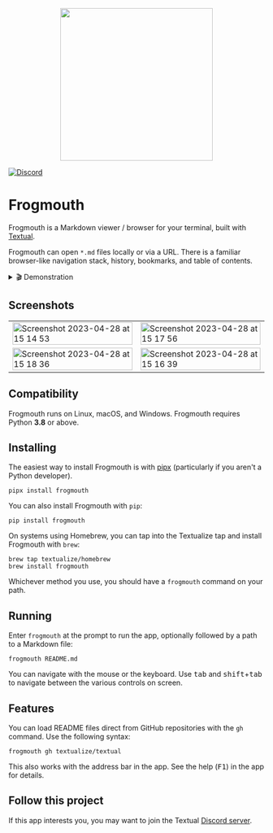 
<p align="center">
  <img src="https://user-images.githubusercontent.com/554369/234892488-856f9da7-7b82-4429-ac35-0d0545bf0d24.png"  width="300" align="center"/>
</p>

[![Discord](https://img.shields.io/discord/1026214085173461072)](https://discord.gg/Enf6Z3qhVr)



# Frogmouth


Frogmouth is a Markdown viewer / browser for your terminal, built with [Textual](https://github.com/Textualize/textual).

Frogmouth can open `*.md` files locally or via a URL.
There is a familiar browser-like navigation stack, history, bookmarks, and table of contents.

<details>  
  <summary> 🎬 Demonstration </summary>
  <hr>

A quick video tour of Frogmouth.




https://user-images.githubusercontent.com/554369/235305502-2699a70e-c9a6-495e-990e-67606d84bbfa.mp4

(thanks [Screen Studio](https://www.screen.studio/))


</details>

## Screenshots

<table>

<tr>
<td>
<img width="100%" align="left" alt="Screenshot 2023-04-28 at 15 14 53" src="https://user-images.githubusercontent.com/554369/235172015-555565a0-3df0-4e5d-b621-23e84fec82a3.png">
</td>

<td>
<img width="100%" align="right" alt="Screenshot 2023-04-28 at 15 17 56" src="https://user-images.githubusercontent.com/554369/235172990-54460daf-baf4-4e02-aa22-9cec58d15315.png">
</td>
</tr>

<tr>

<td>
<img width="100%" alt="Screenshot 2023-04-28 at 15 18 36" src="https://user-images.githubusercontent.com/554369/235173115-012e35fa-d737-4794-a696-0d5cb0b68490.png">
</td>

<td>
<img width="100%" alt="Screenshot 2023-04-28 at 15 16 39" src="https://user-images.githubusercontent.com/554369/235173418-58c23583-3fb3-4ff1-a723-10fa607cdd48.png">
</td>

</tr>

</table>


## Compatibility

Frogmouth runs on Linux, macOS, and Windows. Frogmouth requires Python **3.8** or above.


## Installing

The easiest way to install Frogmouth is with [pipx](https://pypa.github.io/pipx/) (particularly if you aren't a Python developer).

```
pipx install frogmouth
```

You can also install Frogmouth with `pip`:

```
pip install frogmouth
```

On systems using Homebrew, you can tap into the Textualize tap and install Frogmouth with `brew`:

```
brew tap textualize/homebrew
brew install frogmouth
```

Whichever method you use, you should have a `frogmouth` command on your path.

## Running

Enter `frogmouth` at the prompt to run the app, optionally followed by a path to a Markdown file:

```
frogmouth README.md
```

You can navigate with the mouse or the keyboard.
Use <kbd>tab</kbd> and <kbd>shift</kbd>+<kbd>tab</kbd> to navigate between the various controls on screen.

## Features

You can load README files direct from GitHub repositories with the `gh` command.
Use the following syntax:

```
frogmouth gh textualize/textual
```

This also works with the address bar in the app.
See the help (<kbd>F1</kbd>) in the app for details.

## Follow this project

If this app interests you, you may want to join the Textual [Discord server](https://discord.gg/Enf6Z3qhVr).
